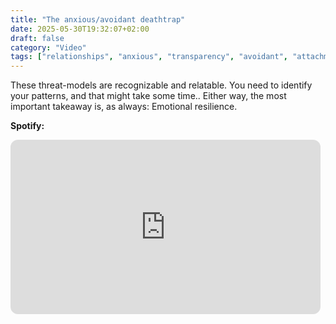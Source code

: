 ```yaml
---
title: "The anxious/avoidant deathtrap"
date: 2025-05-30T19:32:07+02:00
draft: false
category: "Video"
tags: ["relationships", "anxious", "transparency", "avoidant", "attachment", "patterns", "communication", ]
---
```

These threat-models are recognizable and relatable. You need to identify your patterns, and that might take some time.. Either way, the most important takeaway is, as always: Emotional resilience.

**Spotify:**
<iframe style="border-radius:12px" src="https://open.spotify.com/embed/episode/6rpyAADILVgOtQU4ZTj7YI/video?utm_source=generator" width="496" height="279" frameBorder="0" allowfullscreen="" allow="autoplay; clipboard-write; encrypted-media; fullscreen; picture-in-picture" loading="lazy"></iframe>